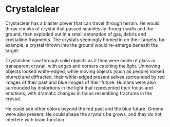 # Crystalclear
Crystaclear has a blaster power that can travel through terrain. He would throw chunks of crystal that passed seamlessly through walls and the ground, then exploded out in a small detonation of gas, debris and crystalline fragments. The crystals seemingly homed in on their targets; for example, a crystal thrown into the ground would re-emerge beneath the target.

Crystalclear saw through solid objects as if they were made of glass or transparent crystal, with edges and corners catching the light. Unmoving objects looked white-edged, while moving objects (such as people) looked blurred and diffracted, their white-edged present selves surrounded by red images of their past and blue images of their future. Humans were also surrounded by distortions in the light that represented their focus and emotions, with dramatic changes in focus resembling fractures in the crystal.

He could see other colors beyond the red past and the blue future. Greens were also present. He could shape the crystals he grows, and they do not interfere with brain function.
